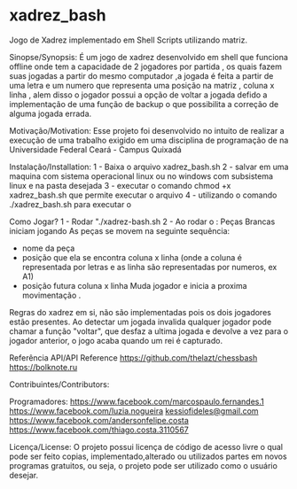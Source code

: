 # xadrez_bash
Jogo de Xadrez implementado em Shell Scripts utilizando matriz.

Sinopse/Synopsis:
É um jogo de xadrez desenvolvido em shell  que funciona offline onde tem a capacidade de 2 jogadores por partida , os quais fazem suas jogadas a partir do mesmo computador ,a jogada é feita a partir de uma letra e um numero que representa uma posição na matriz , coluna x linha , alem disso o jogador possui a opção de voltar a jogada defido a implementação de uma função de backup o que possibilita a correção de alguma jogada errada.

Motivação/Motivation:
Esse projeto foi desenvolvido no intuito de realizar a execução de uma trabalho exigido em uma  disciplina de programação de  na Universidade Federal Ceará - Campus Quixadá

Instalação/Installation:
1 - Baixa o arquivo xadrez_bash.sh 
2 - salvar em uma maquina com sistema operacional linux ou no windows com subsistema linux e na pasta desejada 
3 - executar o comando chmod +x xadrez_bash.sh que permite executar o arquivo
4 - utilizando o comando ./xadrez_bash.sh para executar o  

Como Jogar?
1 - Rodar  "./xadrez-bash.sh
2 - Ao rodar o  :
Peças Brancas iniciam jogando
As peças se movem na seguinte sequência:
- nome da peça
- posição que ela se encontra coluna x linha (onde a coluna é representada por letras e as linha são representadas por numeros, ex A1)
- posição futura  coluna x linha 
Muda jogador e inicia a proxima movimentação .

Regras do xadrez em si, não são implementadas pois os dois jogadores estão presentes.
Ao detectar um jogada invalida qualquer jogador pode chamar a função "voltar", que desfaz
a ultima jogada e devolve a vez para o jogador anterior, o jogo acaba quando um rei é capturado. 


Referência API/API Reference
https://github.com/thelazt/chessbash
https://bolknote.ru

Contribuintes/Contributors:

Programadores:
https://www.facebook.com/marcospaulo.fernandes.1
https://www.facebook.com/luzia.nogueira
kessiofideles@gmail.com
https://www.facebook.com/andersonfelipe.costa
https://www.facebook.com/thiago.costa.3110567

Licença/License:
O projeto possui licença de código de acesso livre o qual pode ser feito copias, implementado,alterado ou utilizados partes em novos programas gratuitos, ou seja, o projeto pode ser utilizado como o usuário desejar.
